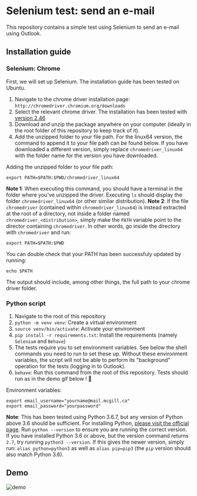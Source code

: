 # Selenium test: send an e-mail

This repository contains a simple test using Selenium to send an e-mail using Outlook.

## Installation guide

### Selenium: Chrome
First, we will set up Selenium. The installation guide has been tested on Ubuntu.

1. Navigate to the chrome driver installation page: `http://chromedriver.chromium.org/downloads`
2. Select the relevant chrome driver. The installation has been tested with [version 2.46](https://chromedriver.storage.googleapis.com/index.html?path=2.46/)
3. Download and unzip the package anywhere on your computer (ideally in the root folder of this repository to keep track of it).
4. Add the unzipped folder to your file path. For the linux64 version, the command to append it to your file path can be found below. If you have downloaded a different version, simply replace `chromedriver_linux64` with the folder name for the version you have downloaded. 

Adding the unzipped folder to your file path:
```
export PATH=$PATH:$PWD/chromedriver_linux64
```
**Note 1**: When executing this command, you should have a terminal in the folder where you've unzipped the driver. Executing `ls` should display the folder `chromedriver_linux64` (or other similar distribution).
**Note 2**: If the file `chromedriver` (contained within `chromedriver_linux64`) is instead extracted at the root of a directory, not inside a folder named `chromedriver_<distribution>`, simply make the `PATH` variable point to the director containing `chromedriver`. In other words, go inside the directory with `chromedriver` and run:
```
export PATH=$PATH:$PWD
```

You can double check that your PATH has been successfuly updated by running:
```
echo $PATH
```
The output should include, among other things, the full path to your chrome driver folder.

### Python script

1. Navigate to the root of this repository
2. `python -m venv venv`: Create a virtual environment
3. `source venv/bin/activate`: Activate your environment
4. `pip install -r requirements.txt`: Install the requirements (namely `Selenium` and `Behave`)
5. The tests require you to set environment variables. See below the shell commands you need to run to set these up. Without these environment variables, the script will not be able to perform its "background" operation for the tests (logging in to Outlook).
6. `behave`: Run this command from the root of this repository. Tests should run as in the demo gif below ! :tada:

Environment variables:
```
export email_username="yourname@mail.mcgill.ca"
export email_password="yourpassword"
```
**Note**: This has been tested using Python 3.6.7, but any version of Python above 3.6 should be sufficient. For installing Python, [please visit the official page](https://www.python.org/downloads/). Run `python --version` to ensure you are running the correct version. If you have installed Python 3.6 or above, but the version command returns `2.7`, try running `python3 --version`. If this gives the newer version, simply run: `alias python=python3` as well as `alias pip=pip3` (the `pip` version should also match Python 3.6).

## Demo
![demo](full_selenium_run.gif "Selenium Test Demo")
